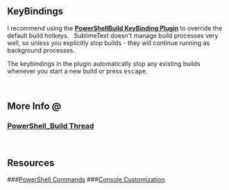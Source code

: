 ## KeyBindings
I recommend using the __[PowerShellBuild KeyBinding Plugin](https://github.com/Enteleform/-SCRIPTS-/tree/master/SublimeText/PowerShell_Build/PowerShellBuild)__ to override the default build hotkeys. &nbsp; SublimeText doesn't manage build processes very well, so unless you explicitly stop builds - they will continue running as background processes.

The keybindings in the plugin automatically stop any existing builds whenever you start a new build or press <kbd>escape</kbd>.

&nbsp;

## More Info @
### [PowerShell_Build Thread](https://forum.sublimetext.com/t/template-powershell-script-for-multi-command-builds-with-input/18683)

&nbsp;

## Resources
###[PowerShell Commands](http://ss64.com/ps/)
###[Console Customization](http://windowsitpro.com/powershell/powershell-basics-console-configuration)
